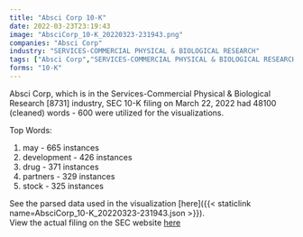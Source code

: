 ```yaml
---
title: "Absci Corp 10-K"
date: 2022-03-23T23:19:43
image: "AbsciCorp_10-K_20220323-231943.png"
companies: "Absci Corp"
industry: "SERVICES-COMMERCIAL PHYSICAL & BIOLOGICAL RESEARCH"
tags: ["Absci Corp","SERVICES-COMMERCIAL PHYSICAL & BIOLOGICAL RESEARCH","03-22-2022","10-K"]
forms: "10-K"
---
```

Absci Corp, which is in the Services-Commercial Physical & Biological Research [8731] industry, SEC 10-K filing on March 22, 2022 had 48100 (cleaned) words - 600 were utilized for the visualizations.

Top Words:
1. may - 665 instances
2. development - 426 instances
3. drug - 371 instances
4. partners - 329 instances
5. stock - 325 instances


See the parsed data used in the visualization [here]({{< staticlink name=AbsciCorp_10-K_20220323-231943.json >}}).  
View the actual filing on the SEC website [here](https://www.sec.gov/Archives/edgar/data/1672688/0001628280-22-006925.txt)